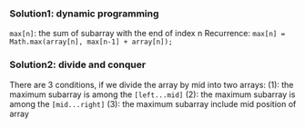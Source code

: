 ### Solution1: dynamic programming

`max[n]`: the sum of subarray with the end of index n
Recurrence: `max[n] = Math.max(array[n], max[n-1] + array[n]);`

### Solution2: divide and conquer

There are 3 conditions, if we divide the array by mid into two arrays:
(1): the maximum subarray is among the `[left...mid]`
(2): the maximum subarray is among the `[mid...right]`
(3): the maximum subarray include mid position of array